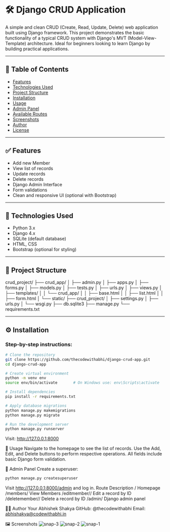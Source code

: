 # 🛠️ Django CRUD Application

A simple and clean CRUD (Create, Read, Update, Delete) web application built using Django framework. This project demonstrates the basic functionality of a typical CRUD system with Django's MVT (Model-View-Template) architecture. Ideal for beginners looking to learn Django by building practical applications.

---

## 📌 Table of Contents

- [Features](#features)
- [Technologies Used](#technologies-used)
- [Project Structure](#project-structure)
- [Installation](#installation)
- [Usage](#usage)
- [Admin Panel](#admin-panel)
- [Available Routes](#available-routes)
- [Screenshots](#screenshots)
- [Author](#author)
- [License](#license)

---

## ✅ Features

- Add new Member
- View list of records
- Update records
- Delete records
- Django Admin Interface
- Form validations
- Clean and responsive UI (optional with Bootstrap)

---

## 🧰 Technologies Used

- Python 3.x
- Django 4.x
- SQLite (default database)
- HTML, CSS
- Bootstrap (optional for styling)

---
## 📁 Project Structure
crud_project/
├── crud_app/
│ ├── admin.py
│ ├── apps.py
│ ├── forms.py
│ ├── models.py
│ ├── tests.py
│ ├── urls.py
│ ├── views.py
│ ├── templates/
│ │ └── crud_app/
│ │ ├── base.html
│ │ ├── list.html
│ │ ├── form.html
│ └── static/
├── crud_project/
│ ├── settings.py
│ ├── urls.py
│ └── wsgi.py
├── db.sqlite3
├── manage.py
└── requirements.txt

---

## ⚙️ Installation

### Step-by-step instructions:

```bash
# Clone the repository
git clone https://github.com/thecodewithabhi/django-crud-app.git
cd django-crud-app

# Create virtual environment
python -m venv env
source env/bin/activate       # On Windows use: env\Scripts\activate

# Install dependencies
pip install -r requirements.txt

# Apply database migrations
python manage.py makemigrations
python manage.py migrate

# Run the development server
python manage.py runserver
```
Visit: http://127.0.0.1:8000

🧪 Usage
Navigate to the homepage to see the list of records.
Use the Add, Edit, and Delete buttons to perform respective operations.
All fields include basic Django form validation.

🔐 Admin Panel
Create a superuser:
```bash
python manage.py createsuperuser
```
Visit http://127.0.0.1:8000/admin and log in.
Route	Description
/ Homepage
/members/	View Members
/editmember/<id>/	Edit a record by ID
/deletemember/<id>/	Delete a record by ID
/admin/	Django admin panel

👨‍💻 Author
Your Abhishek Shakya
GitHub: @thecodewithabhi
Email: abhishakya@codewithabhi.in

🖼️ Screenshots
![snap-3](https://github.com/user-attachments/assets/3ec36aa8-c467-490a-b583-bb515018dd92)
![snap-2](https://github.com/user-attachments/assets/1e47c470-56ff-4656-995d-f6e5ff82ef20)
![snap-1](https://github.com/user-attachments/assets/2a2892b1-5533-4a0f-91f3-1aa409e6164e)
